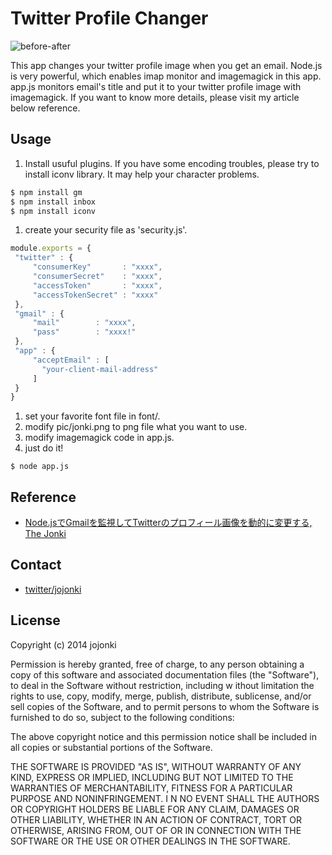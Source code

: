 Twitter Profile Changer
======================

![before-after](https://pbs.twimg.com/media/BpDX9VuCUAAxPPX.png:large "before-after")

This app changes your twitter profile image when you get an email. Node.js is very powerful, which enables imap monitor and imagemagick in this app. app.js monitors email's title and put it to your twitter profile image with imagemagick. If you want to know more details, please visit my article below reference.

Usage
------

1. Install usuful plugins. If you have some encoding troubles, please try to install iconv library. It may help your character problems.

 ``` perl
$ npm install gm
$ npm install inbox
$ npm install iconv
```
1. create your security file as 'security.js'.
 
 ```javascript
module.exports = {
  "twitter" : {
      "consumerKey"       : "xxxx",
      "consumerSecret"    : "xxxx",
      "accessToken"       : "xxxx",
      "accessTokenSecret" : "xxxx"
  },
  "gmail" : {
      "mail"        : "xxxx",
      "pass"        : "xxxx!"
  },
  "app" : {
      "acceptEmail" : [
        "your-client-mail-address"
      ]
  } 
}
```
1. set your favorite font file in font/. 
1. modify pic/jonki.png to png file what you want to use.
1. modify imagemagick code in app.js.
1. just do it!
 
 ```
$ node app.js
```


Reference
-------

-  [Node.jsでGmailを監視してTwitterのプロフィール画像を動的に変更する,  The Jonki](http://www.jonki.net/entry/2014/05/11/022046, "Node.jsでGmailを監視してTwitterのプロフィール画像を動的に変更する")


Contact
------

- [twitter/jojonki](https://twitter.com/jojonki)

License
----------
Copyright (c) 2014 jojonki

Permission is hereby granted, free of charge, to any person obtaining a copy of this software and associated documentation files (the "Software"), to deal in the Software without restriction, including w ithout limitation the rights to use, copy, modify, merge, publish, distribute, sublicense, and/or sell copies of the Software, and to permit persons to whom the Software is furnished to do so, subject to  the following conditions:

The above copyright notice and this permission notice shall be included in all copies or substantial portions of the Software.

THE SOFTWARE IS PROVIDED "AS IS", WITHOUT WARRANTY OF ANY KIND, EXPRESS OR IMPLIED, INCLUDING BUT NOT LIMITED TO THE WARRANTIES OF MERCHANTABILITY, FITNESS FOR A PARTICULAR PURPOSE AND NONINFRINGEMENT. I N NO EVENT SHALL THE AUTHORS OR COPYRIGHT HOLDERS BE LIABLE FOR ANY CLAIM, DAMAGES OR OTHER LIABILITY, WHETHER IN AN ACTION OF CONTRACT, TORT OR OTHERWISE, ARISING FROM, OUT OF OR IN CONNECTION WITH THE  SOFTWARE OR THE USE OR OTHER DEALINGS IN THE SOFTWARE.
